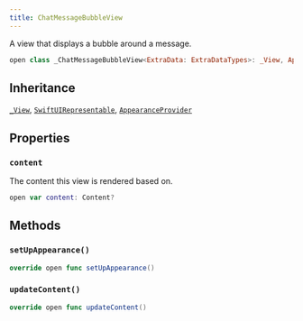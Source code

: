 ```yaml
---
title: ChatMessageBubbleView
---
```


A view that displays a bubble around a message.

``` swift
open class _ChatMessageBubbleView<ExtraData: ExtraDataTypes>: _View, AppearanceProvider, SwiftUIRepresentable 
```

## Inheritance

[`_View`](../../../common-views/_view), [`SwiftUIRepresentable`](../../../common-views/swift-ui-representable), [`AppearanceProvider`](../../../utils/appearance-provider)

## Properties

### `content`

The content this view is rendered based on.

``` swift
open var content: Content? 
```

## Methods

### `setUpAppearance()`

``` swift
override open func setUpAppearance() 
```

### `updateContent()`

``` swift
override open func updateContent() 
```
